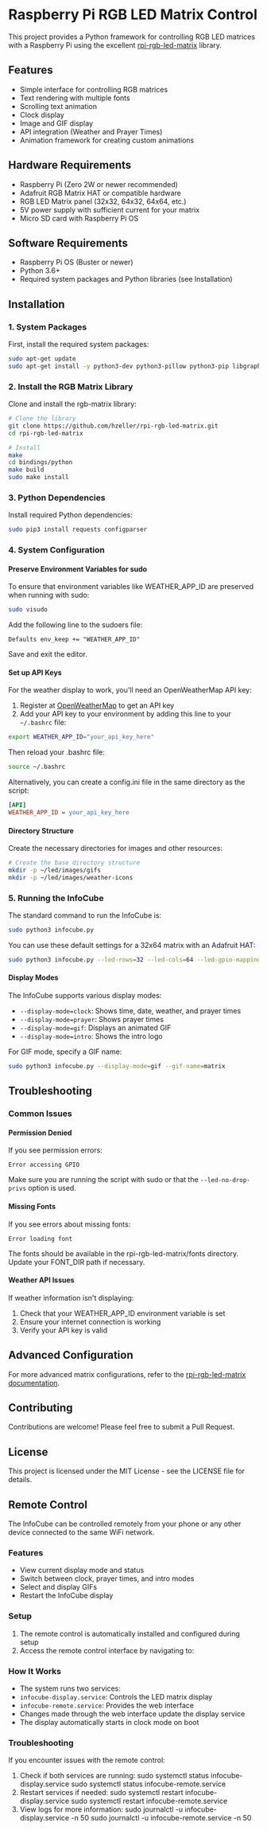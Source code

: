 # Raspberry Pi RGB LED Matrix Control

This project provides a Python framework for controlling RGB LED matrices with a Raspberry Pi using the excellent [rpi-rgb-led-matrix](https://github.com/hzeller/rpi-rgb-led-matrix) library.

## Features

- Simple interface for controlling RGB matrices
- Text rendering with multiple fonts
- Scrolling text animation
- Clock display
- Image and GIF display
- API integration (Weather and Prayer Times)
- Animation framework for creating custom animations

## Hardware Requirements

- Raspberry Pi (Zero 2W or newer recommended)
- Adafruit RGB Matrix HAT or compatible hardware
- RGB LED Matrix panel (32x32, 64x32, 64x64, etc.)
- 5V power supply with sufficient current for your matrix
- Micro SD card with Raspberry Pi OS

## Software Requirements

- Raspberry Pi OS (Buster or newer)
- Python 3.6+
- Required system packages and Python libraries (see Installation)

## Installation

### 1. System Packages

First, install the required system packages:

```bash
sudo apt-get update
sudo apt-get install -y python3-dev python3-pillow python3-pip libgraphicsmagick++-dev libwebp-dev git
```

### 2. Install the RGB Matrix Library

Clone and install the rgb-matrix library:

```bash
# Clone the library
git clone https://github.com/hzeller/rpi-rgb-led-matrix.git
cd rpi-rgb-led-matrix

# Install
make
cd bindings/python
make build
sudo make install
```

### 3. Python Dependencies

Install required Python dependencies:

```bash
sudo pip3 install requests configparser
```

### 4. System Configuration

#### Preserve Environment Variables for sudo

To ensure that environment variables like WEATHER_APP_ID are preserved when running with sudo:

```bash
sudo visudo
```

Add the following line to the sudoers file:

```
Defaults env_keep += "WEATHER_APP_ID"
```

Save and exit the editor.

#### Set up API Keys

For the weather display to work, you'll need an OpenWeatherMap API key:

1. Register at [OpenWeatherMap](https://openweathermap.org/api) to get an API key
2. Add your API key to your environment by adding this line to your `~/.bashrc` file:

```bash
export WEATHER_APP_ID="your_api_key_here"
```

Then reload your .bashrc file:

```bash
source ~/.bashrc
```

Alternatively, you can create a config.ini file in the same directory as the script:

```ini
[API]
WEATHER_APP_ID = your_api_key_here
```

#### Directory Structure

Create the necessary directories for images and other resources:

```bash
# Create the base directory structure
mkdir -p ~/led/images/gifs
mkdir -p ~/led/images/weather-icons
```

### 5. Running the InfoCube

The standard command to run the InfoCube is:

```bash
sudo python3 infocube.py
```

You can use these default settings for a 32x64 matrix with an Adafruit HAT:

```bash
sudo python3 infocube.py --led-rows=32 --led-cols=64 --led-gpio-mapping=adafruit-hat --led-rgb-sequence=rbg --led-brightness=40 --led-no-drop-privs --led-slowdown-gpio=2 --led-pwm-bits=8 --led-scan-mode=0
```

#### Display Modes

The InfoCube supports various display modes:

- `--display-mode=clock`: Shows time, date, weather, and prayer times
- `--display-mode=prayer`: Shows prayer times
- `--display-mode=gif`: Displays an animated GIF
- `--display-mode=intro`: Shows the intro logo

For GIF mode, specify a GIF name:

```bash
sudo python3 infocube.py --display-mode=gif --gif-name=matrix
```

## Troubleshooting

### Common Issues

#### Permission Denied

If you see permission errors:

```
Error accessing GPIO
```

Make sure you are running the script with sudo or that the `--led-no-drop-privs` option is used.

#### Missing Fonts

If you see errors about missing fonts:

```
Error loading font
```

The fonts should be available in the rpi-rgb-led-matrix/fonts directory. Update your FONT_DIR path if necessary.

#### Weather API Issues

If weather information isn't displaying:

1. Check that your WEATHER_APP_ID environment variable is set
2. Ensure your internet connection is working
3. Verify your API key is valid

## Advanced Configuration

For more advanced matrix configurations, refer to the [rpi-rgb-led-matrix documentation](https://github.com/hzeller/rpi-rgb-led-matrix#changing-parameters-via-command-line-flags).

## Contributing

Contributions are welcome! Please feel free to submit a Pull Request.

## License

This project is licensed under the MIT License - see the LICENSE file for details.


## Remote Control

The InfoCube can be controlled remotely from your phone or any other device connected to the same WiFi network.

### Features
- View current display mode and status
- Switch between clock, prayer times, and intro modes
- Select and display GIFs
- Restart the InfoCube display

### Setup
1. The remote control is automatically installed and configured during setup
2. Access the remote control interface by navigating to:


### How It Works
- The system runs two services:
- `infocube-display.service`: Controls the LED matrix display
- `infocube-remote.service`: Provides the web interface
- Changes made through the web interface update the display service
- The display automatically starts in clock mode on boot

### Troubleshooting
If you encounter issues with the remote control:
1. Check if both services are running:
sudo systemctl status infocube-display.service
sudo systemctl status infocube-remote.service
2. Restart services if needed:
sudo systemctl restart infocube-display.service
sudo systemctl restart infocube-remote.service
3. View logs for more information:
sudo journalctl -u infocube-display.service -n 50
sudo journalctl -u infocube-remote.service -n 50

